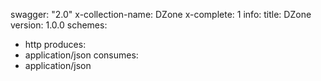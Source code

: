 swagger: "2.0"
x-collection-name: DZone
x-complete: 1
info:
  title: DZone
  version: 1.0.0
schemes:
- http
produces:
- application/json
consumes:
- application/json